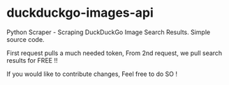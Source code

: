 # duckduckgo-images-api

Python Scraper - Scraping DuckDuckGo Image Search Results.
Simple source code.

First request pulls a much needed token,
From 2nd request, we pull search results for FREE !!

If you would like to contribute changes, Feel free to do SO !
